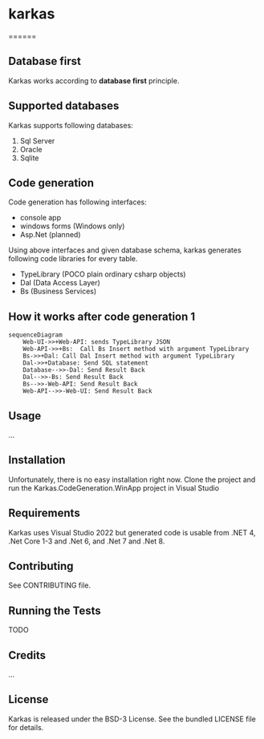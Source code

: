 # karkas
======

## Database first

Karkas works according to **database first** principle.


## Supported databases 

Karkas supports following databases:

1. Sql Server
2. Oracle
3. Sqlite


## Code generation

Code generation has following interfaces:

- console app
- windows forms (Windows only)
- Asp.Net (planned)

Using above interfaces and given database schema, karkas generates following code libraries for every table.

- TypeLibrary (POCO plain ordinary csharp objects)
- Dal (Data Access Layer)
- Bs (Business Services)



## How it works after code generation 1

```mermaid
sequenceDiagram
    Web-UI->>+Web-API: sends TypeLibrary JSON
    Web-API->>+Bs:  Call Bs Insert method with argument TypeLibrary
    Bs->>+Dal: Call Dal Insert method with argument TypeLibrary
    Dal->>+Database: Send SQL statement
    Database-->>-Dal: Send Result Back
    Dal-->>-Bs: Send Result Back
    Bs-->>-Web-API: Send Result Back
    Web-API-->>-Web-UI: Send Result Back
```






## Usage

...

## Installation 

Unfortunately, there is no easy installation right now.
Clone the project and run the Karkas.CodeGeneration.WinApp project in Visual Studio


## Requirements

Karkas uses Visual Studio 2022 but generated code is usable from .NET 4, .Net Core 1-3 and .Net 6, and .Net 7 and .Net 8.


## Contributing

See CONTRIBUTING file.

## Running the Tests

TODO

## Credits

...

## License

Karkas is released under the BSD-3 License. 
See the bundled LICENSE file for details.
